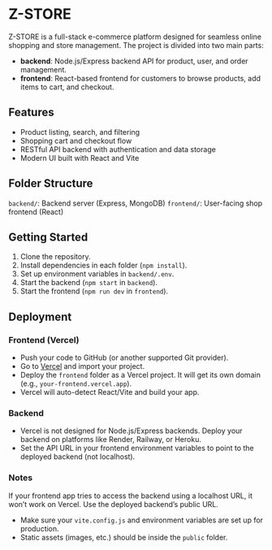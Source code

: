 # Z-STORE

Z-STORE is a full-stack e-commerce platform designed for seamless online shopping and store management. The project is divided into two main parts:

- **backend**: Node.js/Express backend API for product, user, and order management.
- **frontend**: React-based frontend for customers to browse products, add items to cart, and checkout.

## Features

- Product listing, search, and filtering
- Shopping cart and checkout flow
- RESTful API backend with authentication and data storage
- Modern UI built with React and Vite

## Folder Structure

`backend/`: Backend server (Express, MongoDB)
`frontend/`: User-facing shop frontend (React)

## Getting Started


1. Clone the repository.
2. Install dependencies in each folder (`npm install`).
3. Set up environment variables in `backend/.env`.
4. Start the backend (`npm start` in `backend`).
5. Start the frontend (`npm run dev` in `frontend`).

## Deployment

### Frontend (Vercel)

- Push your code to GitHub (or another supported Git provider).
- Go to [Vercel](https://vercel.com) and import your project.
- Deploy the `frontend` folder as a Vercel project. It will get its own domain (e.g., `your-frontend.vercel.app`).
- Vercel will auto-detect React/Vite and build your app.

### Backend

- Vercel is not designed for Node.js/Express backends. Deploy your backend on platforms like Render, Railway, or Heroku.
- Set the API URL in your frontend environment variables to point to the deployed backend (not localhost).

### Notes

If your frontend app tries to access the backend using a localhost URL, it won’t work on Vercel. Use the deployed backend’s public URL.
- Make sure your `vite.config.js` and environment variables are set up for production.
- Static assets (images, etc.) should be inside the `public` folder.


